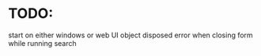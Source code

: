TODO:
=====

start on either windows or web UI
object disposed error when closing form while running search
